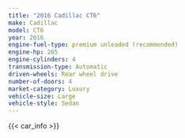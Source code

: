 ```yaml
---
title: "2016 Cadillac CT6"
make: Cadillac
model: CT6
year: 2016
engine-fuel-type: premium unleaded (recommended)
engine-hp: 265
engine-cylinders: 4
transmission-type: Automatic
driven-wheels: Rear wheel drive
number-of-doors: 4
market-category: Luxury
vehicle-size: Large
vehicle-style: Sedan
---
```


{{< car_info >}}
